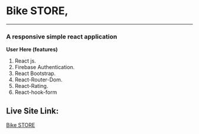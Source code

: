 # Bike STORE,
---
### A responsive simple react application

__User Here (features)__
1. React js.
2. Firebase Authentication.
3. React Bootstrap.
4. React-Router-Dom.
5. React-Rating.
6. React-hook-form

## Live Site Link:
[Bike STORE](https://assingment12-15c07.web.app/home)